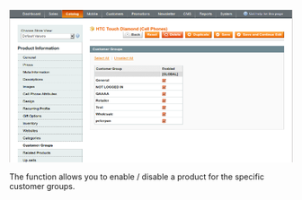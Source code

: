 ![Customer Groups Manager - Manage Products - Add / Edit Product - Customer Groups](customer-group-product-edit-customer-groups.png) 

The function allows you to enable / disable a product for the specific customer groups.
